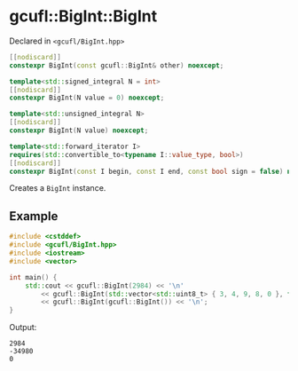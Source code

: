 # gcufl::BigInt::BigInt
Declared in `<gcufl/BigInt.hpp>`
```cpp
[[nodiscard]]
constexpr BigInt(const gcufl::BigInt& other) noexcept;

template<std::signed_integral N = int>
[[nodiscard]]
constexpr BigInt(N value = 0) noexcept;

template<std::unsigned_integral N>
[[nodiscard]]
constexpr BigInt(N value) noexcept;

template<std::forward_iterator I>
requires(std::convertible_to<typename I::value_type, bool>)
[[nodiscard]]
constexpr BigInt(const I begin, const I end, const bool sign = false) noexcept;
```
Creates a `BigInt` instance.
## Example
```cpp
#include <cstddef>
#include <gcufl/BigInt.hpp>
#include <iostream>
#include <vector>

int main() {
	std::cout << gcufl::BigInt(2984) << '\n'
		<< gcufl::BigInt(std::vector<std::uint8_t> { 3, 4, 9, 8, 0 }, false) << '\n'
		<< gcufl::BigInt(gcufl::BigInt()) << '\n';
}
```
Output:
```
2984
-34980
0
```
